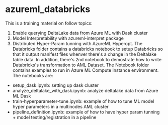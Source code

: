 # azureml_databricks
This is a training material on follow topics:
1. Enable querying DeltaLake data from Azure ML with Dask cluster
2. Model Interpretability with azureml-interpret package 
3. Distributed Hyper-Param tunning with AzureML Hyperopt.
The Databricks folder contains a databricks notebook to setup Databricks so that it output manifest files whenver there's a change in the Deltalake table data. In addition, there's 2nd notebook to demostrate how to write Databricks's transformation to AML Dataset.
The Notebook folder contains examples to run in Azure ML Compute Instance environment. The notebooks are:
- setup_dask.ipynb: setting up dask cluster
- analyze_deltalake_with_dask.ipynb: analyze deltalake data from Azure ML Dask
- train-hyperparameter-tune.ipynb: example of how to tune ML model hyper parameters in a multinodes AML cluster 
- pipeline_definition.ipynb: example of how to have hyper param tunning + model testing/registration in a pipeline

